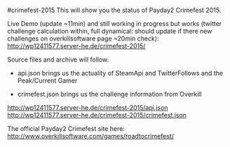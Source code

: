 #crimefest-2015
This will show you the status of Payday2 Crimefest 2015.

Live Demo (update ~11min) and still working in progress but works (twitter challenge calculation within, full dynamical: should update if there new challenges on overkillsoftware page ~20min check): 
http://wp12411577.server-he.de/crimefest-2015/
 

Source files and archive will follow.

- api.json 
brings us the actuality of SteamApi and TwitterFollows and the Peak/Current Gamer 

- crimefest.json
brings us the challenge information from Overkill

http://wp12411577.server-he.de/crimefest-2015/api.json
http://wp12411577.server-he.de/crimefest-2015/crimefest.json




The official Payday2 Crimefest site here: http://www.overkillsoftware.com/games/roadtocrimefest/

